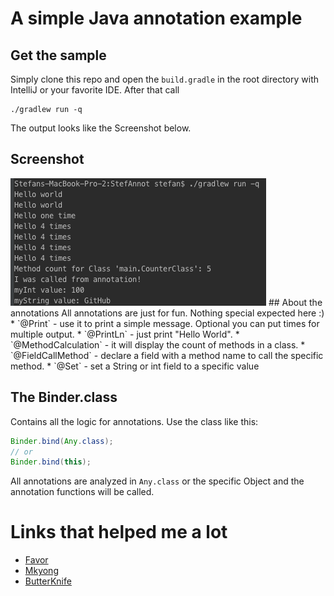 # A simple Java annotation example
## Get the sample
Simply clone this repo and open the `build.gradle` in the root directory with IntelliJ or your favorite IDE.
After that call
```
./gradlew run -q
```
The output looks like the Screenshot below.
## Screenshot
<img src="art/output.png"/>
## About the annotations
All annotations are just for fun. Nothing special expected here :)
* `@Print` - use it to print a simple message. Optional you can put times for multiple output.
* `@PrintLn` - just print "Hello World".
* `@MethodCalculation` - it will  display the count of methods in a class.
* `@FieldCallMethod` - declare a field with a method name to call the specific method.
* `@Set` - set a String or int field to a specific value

## The Binder.class
Contains all the logic for annotations. Use the class like this:
```java
Binder.bind(Any.class);
// or
Binder.bind(this);
```
All annotations are analyzed in `Any.class` or the specific Object and the annotation functions will be called.
# Links that helped me a lot
* [Favor](https://github.com/soarcn/Favor)
* [Mkyong](http://www.mkyong.com/java/java-custom-annotations-example/)
* [ButterKnife](https://github.com/JakeWharton/butterknife)
